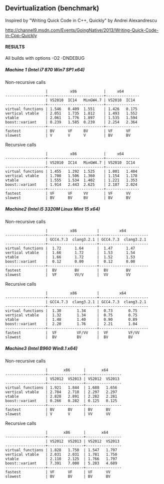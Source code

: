 ## Devirtualization (benchmark)

Inspired by "Writing Quick Code in C++, Quickly" by Andrei Alexandrescu

http://channel9.msdn.com/Events/GoingNative/2013/Writing-Quick-Code-in-Cpp-Quickly

#### RESULTS

All builds with options -O2 -DNDEBUG

##### Machine 1 (Intel i7 870 Win7 SP1 x64)

Non-recursive calls

                      |          x86            |     x64
    ------------------+-------------------------+---------------
                      | VS2010  IC14   MinGW4.7 | VS2010  IC14
    ------------------+-------------------------+---------------
    virtual functions | 1.546   0.409  1.551    | 1.426   0.175
    vertical vtable   | 2.051   1.735  1.812    | 1.493   1.552
    vtable            | 2.061   1.776  1.897    | 1.535   1.594
    boost::variant    | 0.239   1.585  0.239    | 2.254   2.364
    ------------------+-------------------------+---------------
    fastest           | BV      VF     BV       | VF      VF
    slowest           | V       V      V        | BV      BV

Recursive calls

                      |          x86            |     x64
    ------------------+-------------------------+---------------
                      | VS2010  IC14   MinGW4.7 | VS2010  IC14
    ------------------+-------------------------+---------------
    virtual functions | 1.455   1.292  1.525    | 1.001   1.404
    vertical vtable   | 1.700   1.506  1.360    | 1.154   1.178
    vtable            | 1.555   1.534  1.402    | 1.221   1.353
    boost::variant    | 1.914   2.443  2.625    | 2.107   2.024
    ------------------+-------------------------+---------------
    fastest           | VF      VF     VV       | VF      VV
    slowest           | BV      BV     BV       | BV      BV

##### Machine2 (Intel i5 3320M Linux Mint 15 x64)

Non-recursive calls

                      |          x86         |         x64
    ------------------+----------------------+----------------------
                      | GCC4.7.3  clang3.2.1 | GCC4.7.3  clang3.2.1
    ------------------+----------------------+----------------------
    virtual functions |  1.72      1.64      |  1.47      1.47
    vertical vtable   |  1.66      1.72      |  1.53      1.54
    vtable            |  1.66      1.72      |  1.52      1.53
    boost::variant    |  0.12      0.00      |  0.12      0.00
    ------------------+----------------------+----------------------
    fastest           |  BV        BV        |  BV        BV
    slowest           |  VF        VV/V      |  VV        VV

Recursive calls

                      |          x86         |         x64
    ------------------+----------------------+----------------------
                      | GCC4.7.3  clang3.2.1 | GCC4.7.3  clang3.2.1
    ------------------+----------------------+----------------------
    virtual functions |  1.30       1.34     |  0.73       0.75
    vertical vtable   |  1.32       1.34     |  0.75       0.75
    vtable            |  1.48       1.40     |  0.90       0.89
    boost::variant    |  2.20       1.76     |  2.21       1.04
    ------------------+----------------------+----------------------
    fastest           |  VF         VF/VV    |  VF         VF/VV
    slowest           |  BV         BV       |  BV         BV
    

##### Machine3 (Intel B960 Win8.1 x64)

Non-recursive calls

                      |       x86      |       x64
    ------------------+----------------+----------------
                      | VS2012  VS2013 | VS2012  VS2013
    ------------------+----------------+----------------
    virtual functions | 1.921   1.844  | 1.688   1.656
    vertical vtable   | 2.704   2.718  | 2.297   2.297
    vtable            | 2.828   2.891  | 2.282   2.281
    boost::variant    | 0.266   0.282  | 0.125   0.125
    ------------------+----------------+----------------
    fastest           | BV      BV     | BV      BV
    slowest           | V       V      | VV      VV

Recursive calls

                      |       x86      |       x64
    ------------------+----------------+----------------
                      | VS2012  VS2013 | VS2012  VS2013
    ------------------+----------------+----------------
    virtual functions | 1.828   1.750  | 1.547   1.797
    vertical vtable   | 2.031   2.031  | 1.781   1.750
    vtable            | 2.110   2.125  | 1.766   1.797
    boost::variant    | 7.391   7.000  | 5.203   4.609
    ------------------+----------------+----------------
    fastest           | VF      VF     | VF      VV
    slowest           | BV      BV     | BV      BV

